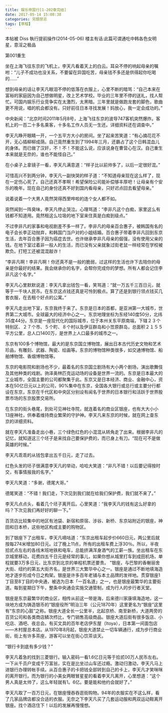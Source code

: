 ```yaml
---
title: 娱乐帝国行[1-202章完结]
date: 2017-05-14 15:08:38
categories: 另類禁忌
tags: [草榴]
---
```

本帖被 Diss 執行提前操作(2014-05-06)
       楼主有话:此篇可谓通吃中韩各色女明星，意淫之极品


第001重生

坐在上海飞往东京的飞机上，李天凡看着天上的白云。耳朵不停的响起母亲的嘱咐：“儿子不成功也没关系，不要留在异国吃苦，母亲钱不多还是供得起你吃喝的……”

想到母亲的话让李天凡眼泪不停的低落在衣服上，心里不断的暗骂：“自己本来在富裕的家庭因为自己想做明星，改上艺术学校。毕业的三年里不停的送礼，找人帮忙。可国内娱乐行业竞争实在太激烈，太黑暗。三年里就是做跑龙套的脚色，歌曲更不用说，唱的机会都没有。只好前往日本寻找发展！妈放心，我一定会成功的。”

中央新闻：“北京时间2011年5月8号，上海飞往东京的波导747客机突然爆炸。客机上的一百二十多名乘客，十多名工作人员无一生还。详细资料还在调查中。”

李天凡睁开眼睛一开，一个五平方大小的房间。坐了起来苦笑道：“有心摘花花不开，无心插柳柳成荫。自己竟然重生到了1994年三月，还霸占了这个日韩混血儿的身体。而已做了汉奸，不！不！不能这么说，应该说身在曹营心在汉。自己重生本来就是无奈的，谁也不能怪自己。”

在小桌子上拿镜子一看，李天凡满意道：“样子比以前帅多了，以后一定很好混。”

可惜高兴不到两分钟，李天凡一副快哭的样子道：“不知道母亲现在这么样了，现在一定伤心死了。自己还真不孝啊！希望保险公司能补偿够丰厚吧！让母亲有个安乐的晚年。现在自己的身份还真不好到国内看母亲，只好迟点回去看望母亲。”

说着说着一个大男人竟然哭得西里哗啦的连个女人都不如。

突然闻到一阵臭味，李天凡停止哭泣。心理骂道：“李非凡这个白痴，家里这么有钱都不知道用。竟然租这么垃圾的地下室来住真是白痴到级点。”

不过李非凡的家事和电视剧差不多一样了。李非凡的母亲百合惠子，被韩国有名的电子会长李正动抛弃，和韩国门当户对的小姐结婚。百合惠子带着李非凡回到东京生活，去年百合惠子因为癌症去世。也许继承李非凡母亲的倔强，没有使用父亲的钱。在地下室过着非一般人的生活，而已没有父亲就象过街老鼠一样经常在学校被欺负。打短工还被混混敲诈！

“李非凡啊！李非凡啊！你还真不是一般的脆弱，过这样的生活也许下去陪你的母亲是你最好的结果。我会继承你的名字，会帮你完成你的梦想。所有人都会记住李非凡这个名字。”

李天凡心里默默说道：李天凡拿出钱包一看，笑骂道：“就一万五千三百日元，就等于一千块人民币。在东京这点钱还真是可怜到极点。算了还是到银行领点钱买几套衣服，在去租个好点的公寓。”

李天凡走出地下室，东京我终于来了。东京是日本的首都，是亚洲第一大城市，世界第二大城市。全球最大的经济中心之一。东京地理坐标为东经140度50分，北纬35度44分。东京是一座现代化的国际城市，位于本州关东平原南端，下辖２３个特别区、２７个市、５个町、８个村以及伊豆群岛和小笠原群岛，总面积２１５５平方公里，总人口1400万，是世界上人口最多的城市之一。

东京有100多个博物馆，最大的是东京国立博物馆，展出日本古代历史文物和艺术珍品，有雕刻、武器、陶瓷、绘画等。东京的博物馆种类很多，如交通博物馆、船舶博物馆、香烟博物馆等。

东京的电影院和剧场也不少，最着名的东京国立剧场有大小两个剧场，演出歌舞伎及其他种类的戏剧。驹泽奥林匹克运动场的设备是世界一流的。东京是日本最大的工业城市，全国主要的公司都聚集于此。东京又是日本经济、商业、金融中心，资本在50亿日元以上的公司，90%集中在东京，全国各大银行或总行或主要分行都设在东京，东京在千代区和中央区分别设有闻名于世界的日本银行和活跃于世界股票市场的东京股票交易所。

在东京的街头巷尾，到处可见神社寺院，就连着名的商业区银座，也有大大小小13座神社，供奉着维持商业繁荣的守护神。李天凡来东京的时候，就在网上查东京的详细资料。

就在李天凡准备走出小巷，三个绿色红色的小混混从转角走了出来。根据李非凡的记忆，就知道这三个坯子是来找自己要保护费的，而已身上有刀。“现在可不是做英雄的时候。”

李天凡乖乖的从钱包拿出五千日元，走了过去。

红色头发的坯子很满意李天凡的举动，哈哈大笑道：“非凡不错！以后要记得按时交，有事情报我的名字。”

李天凡笑道：“多谢，德尾大哥。”

德尾笑道：“不错！我们走，下次见到我们就在给我们保护费，我们就不来了。”

李天凡点点头，看着几个坯子离开后。心里笑道：“我李天凡的钱有这么好拿的吗？下次见我们再好好的聊一下。”

百货店比较集中的地区有池袋、新宿和原宿、涉谷、新桥、东京站附近的银座，神田和日本桥，这些地区构成主要的购物区。

到了银座下了出租车，李天凡嘀咕道：“东京出租车起步价660日元，两公里后就按每274米增加80日元。过了晚上11点，所有的出租车费上浮30％。所以，半夜拾贰点左右的各线末班地铁和电车，总能挤满浑身酒气的工薪一族。坐出租车在东京城里移动，花费四五千日元是经常的事儿，如果你想从城里打车到成田机场，单程就要3万多日元，比东京到北京的单程机票还要贵。 ”银座，与巴黎的香榭丽舍大街、纽约的第五大街齐名，是世界三大繁华中心之一。银座是通过不断地填海造地才逐步形成今日之构架。银座是许多百年老铺与本土品牌的发祥地。贯穿银座1丁目至8丁目的中央通，被选为日本「一百名道」之一，也是银座最繁华的主要街道。每到星期日下午，整条中央通会实施交通管制，成为行人的步行者天堂。

银座是东京最繁华的商业区，相传从前这一带是海，后来德川家康填海造地，这一块地方成为铸造银币的“银座役所”明治三年（公元1870年）这里更名为“银座”这里有“东京的心脏”之称。银座大道全长一公里半，北起京桥、南至新桥，大道两旁的百货公司和各类商店鳞次栉比，专门销售高级商品。银座大道后街有很多饭店、小吃店、酒吧、夜总会。有买文具的百年老店伊东屋（Itoya），日本第一间面包店——木村屋总本店。从1970年8月起，银座大道禁止一切车辆通行，成为步行商业街，街上有许多茶座，游客可以坐在街心饮茶谈天。

“银行卡到底有多少钱？”

李天凡着急的找到三菱银行。输入密码一看1.6亿日元等于拾贰00万人民币左右。一下从千员户变成千万富翁，实在是比坐过山车还过瘾。激动归激动，李天凡马上进银行办理转帐手续。从百合惠子的卡把钱全部转到自己的卡上，李天凡才笑咪咪的离开银行。而为银行的小美女两眼冒星星的看着李天凡离开，心里想道：“这个男人真是太帅了，这么年轻就有1。6亿。要是能和他约会就好了。”

李天凡取了一百万日元，在银座慢吞吞逛街购物。94年的衣服实在不这么样，看了几家品牌店都没合适的衣服。无奈之下李天凡买了几套运动服和两双运动鞋离开银座。找个酒店住下！以后的发展再慢慢想。